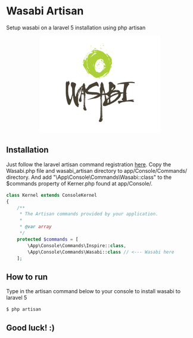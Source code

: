 # Wasabi Artisan
Setup wasabi on a laravel 5 installation using php artisan

<div align="center"><img src="https://raw.githubusercontent.com/rafaelgandi/wasabi_artisan/master/wasabilogo.png"></div>

## Installation
Just follow the laravel artisan command registration [here](http://laravel.com/docs/5.0/commands#registering-commands). 
Copy the Wasabi.php file and wasabi_artisan directory to app/Console/Commands/ directory. 
And add "\App\Console\Commands\Wasabi::class" to the $commands property of Kerner.php found at app/Console/.

```PHP
class Kernel extends ConsoleKernel
{
    /**
     * The Artisan commands provided by your application.
     *
     * @var array
     */
    protected $commands = [
        \App\Console\Commands\Inspire::class,
        \App\Console\Commands\Wasabi::class // <--- Wasabi here
    ];

```

## How to run
Type in the artisan command below to your console to install wasabi to laravel 5

```Javascript
$ php artisan
```

## Good luck! :)